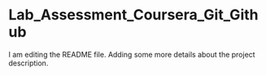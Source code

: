 # Lab_Assessment_Coursera_Git_Github
I am editing the README file. Adding some more details about the project description.

